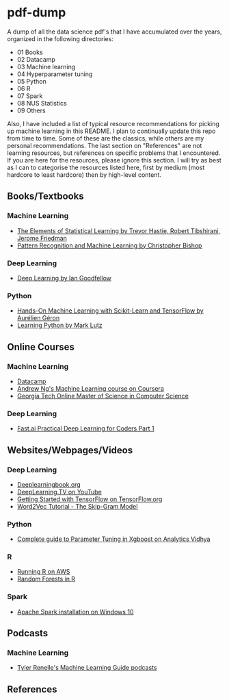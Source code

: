 # pdf-dump
A dump of all the data science pdf's that I have accumulated over the years, organized in the following directories:

* 01 Books
* 02 Datacamp
* 03 Machine learning
* 04 Hyperparameter tuning
* 05 Python
* 06 R
* 07 Spark
* 08 NUS Statistics
* 09 Others

Also, I have included a list of typical resource recommendations for picking up machine learning in this README. I plan to continually update this repo from time to time. Some of these are the classics, while others are my personal recommendations. The last section on "References" are not learning resources, but references on specific problems that I encountered. If you are here for the resources, please ignore this section. I will try as best as I can to categorise the resources listed here, first by medium (most hardcore to least hardcore) then by high-level content.

## Books/Textbooks

### Machine Learning
* [The Elements of Statistical Learning by Trevor Hastie, Robert Tibshirani, Jerome Friedman](https://www.amazon.com/Elements-Statistical-Learning-Prediction-Statistics/dp/0387848576/ref=as_li_ss_tl)
* [Pattern Recognition and Machine Learning by Christopher Bishop](https://www.amazon.com/Pattern-Recognition-Learning-Information-Statistics/dp/0387310738/ref=as_li_ss_tl)

### Deep Learning
* [Deep Learning by Ian Goodfellow](https://www.amazon.com/Deep-Learning-Adaptive-Computation-Machine-ebook/dp/B01MRVFGX4/ref=as_li_ss_tl)

### Python
* [Hands-On Machine Learning with Scikit-Learn and TensorFlow by Aurélien Géron](https://www.amazon.com/Hands-Machine-Learning-Scikit-Learn-TensorFlow/dp/1491962291/ref=as_li_ss_tl)
* [Learning Python by Mark Lutz](https://www.amazon.com/Learning-Python-5th-Mark-Lutz/dp/1449355730/ref=as_li_ss_tl)

## Online Courses

### Machine Learning
* [Datacamp](https://www.datacamp.com/home)
* [Andrew Ng's Machine Learning course on Coursera](https://www.coursera.org/learn/machine-learning)
* [Georgia Tech Online Master of Science in Computer Science](https://www.omscs.gatech.edu/)

### Deep Learning
* [Fast.ai Practical Deep Learning for Coders Part 1](http://course.fast.ai/)

## Websites/Webpages/Videos

### Deep Learning
* [Deeplearningbook.org](http://www.deeplearningbook.org/)
* [DeepLearning.TV on YouTube](https://www.youtube.com/channel/UC9OeZkIwhzfv-_Cb7fCikLQ)
* [Getting Started with TensorFlow on TensorFlow.org](https://www.tensorflow.org/get_started/premade_estimators)
* [Word2Vec Tutorial - The Skip-Gram Model](http://mccormickml.com/2016/04/19/word2vec-tutorial-the-skip-gram-model/)

### Python
* [Complete guide to Parameter Tuning in Xgboost on Analytics Vidhya](https://www.analyticsvidhya.com/blog/2016/03/complete-guide-parameter-tuning-xgboost-with-codes-python/)

### R
* [Running R on AWS](https://aws.amazon.com/blogs/big-data/running-r-on-aws/)
* [Random Forests in R](https://github.com/tohweizhong/RUGS-RF)

### Spark
* [Apache Spark installation on Windows 10](https://hernandezpaul.wordpress.com/2016/01/24/apache-spark-installation-on-windows-10/)

## Podcasts

### Machine Learning
* [Tyler Renelle's Machine Learning Guide podcasts](http://ocdevel.com/podcasts/machine-learning)

## References


